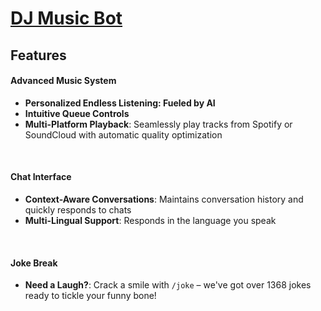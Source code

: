 # [DJ Music Bot](https://discord.com/discovery/applications/1253415235163783199)

## Features

#### Advanced Music System
- **Personalized Endless Listening: Fueled by AI**
- **Intuitive Queue Controls**
- **Multi-Platform Playback**: Seamlessly play tracks from Spotify or SoundCloud with automatic quality optimization
<br>

#### Chat Interface
- **Context-Aware Conversations**: Maintains conversation history and quickly responds to chats
- **Multi-Lingual Support**: Responds in the language you speak
<br>

#### Joke Break
- **Need a Laugh?**: Crack a smile with `/joke` – we've got over 1368 jokes ready to tickle your funny bone!